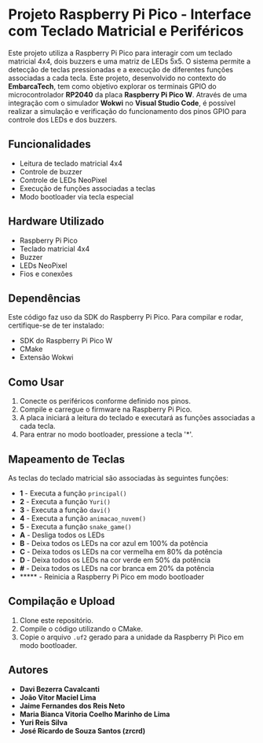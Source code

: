 # Projeto Raspberry Pi Pico - Interface com Teclado Matricial e Periféricos


Este projeto utiliza a Raspberry Pi Pico para interagir com um teclado matricial 4x4, dois buzzers e uma matriz de LEDs 5x5. O sistema permite a detecção de teclas pressionadas e a execução de diferentes funções associadas a cada tecla. Este projeto, desenvolvido no contexto do **EmbarcaTech**, tem como objetivo explorar os terminais GPIO do microcontrolador **RP2040** da placa **Raspberry Pi Pico W**. Através de uma integração com o simulador **Wokwi** no **Visual Studio Code**, é possível realizar a simulação e verificação do funcionamento dos pinos GPIO para controle dos LEDs e dos buzzers.

## Funcionalidades
- Leitura de teclado matricial 4x4
- Controle de buzzer
- Controle de LEDs NeoPixel
- Execução de funções associadas a teclas
- Modo bootloader via tecla especial

## Hardware Utilizado
- Raspberry Pi Pico
- Teclado matricial 4x4
- Buzzer
- LEDs NeoPixel
- Fios e conexões

## Dependências
Este código faz uso da SDK do Raspberry Pi Pico. Para compilar e rodar, certifique-se de ter instalado:
- SDK do Raspberry Pi Pico W
- CMake
- Extensão Wokwi

## Como Usar
1. Conecte os periféricos conforme definido nos pinos.
2. Compile e carregue o firmware na Raspberry Pi Pico.
3. A placa iniciará a leitura do teclado e executará as funções associadas a cada tecla.
4. Para entrar no modo bootloader, pressione a tecla '*'.

## Mapeamento de Teclas
As teclas do teclado matricial são associadas às seguintes funções:
- **1** - Executa a função `principal()`
- **2** - Executa a função `Yuri()`
- **3** - Executa a função `davi()`
- **4** - Executa a função `animacao_nuvem()`
- **5** - Executa a função `snake_game()`
- **A** - Desliga todos os LEDs
- **B** - Deixa todos os LEDs na cor azul em 100% da potência
- **C** - Deixa todos os LEDs na cor vermelha em 80% da potência
- **D** - Deixa todos os LEDs na cor verde em 50% da potência 
- **#** - Deixa todos os LEDs na cor branca em 20% da potência
- ***** - Reinicia a Raspberry Pi Pico em modo bootloader

## Compilação e Upload
1. Clone este repositório.
2. Compile o código utilizando o CMake.
3. Copie o arquivo `.uf2` gerado para a unidade da Raspberry Pi Pico em modo bootloader.

## Autores
- **Davi Bezerra Cavalcanti**
- **João Vitor Maciel Lima**
- **Jaime Fernandes dos Reis Neto**
- **Maria Bianca Vitoria Coelho Marinho de Lima**
- **Yuri Reis Silva**
- **José Ricardo de Souza Santos (zrcrd)**

